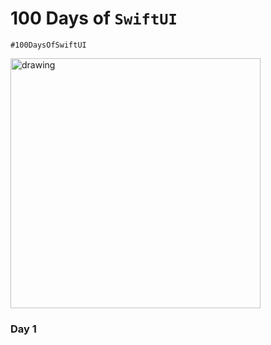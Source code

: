# 100 Days of `SwiftUI`

`#100DaysOfSwiftUI`

<img src="https://developer.apple.com/news/images/og/swiftui-og.png" alt="drawing" width="400"/>

### Day 1
